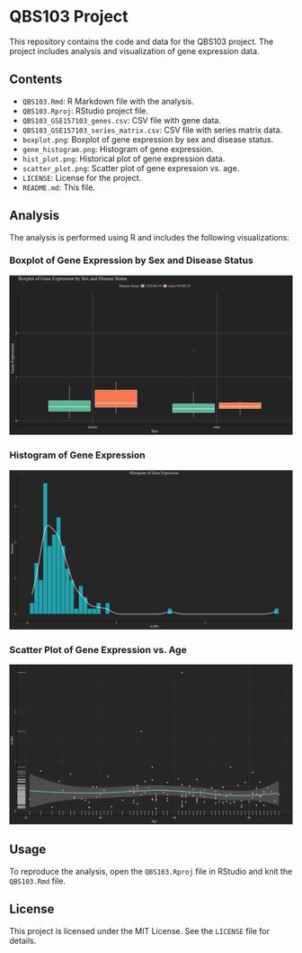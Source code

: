 # QBS103 Project

This repository contains the code and data for the QBS103 project. The project includes analysis and visualization of gene expression data.

## Contents

- `QBS103.Rmd`: R Markdown file with the analysis.
- `QBS103.Rproj`: RStudio project file.
- `QBS103_GSE157103_genes.csv`: CSV file with gene data.
- `QBS103_GSE157103_series_matrix.csv`: CSV file with series matrix data.
- `boxplot.png`: Boxplot of gene expression by sex and disease status.
- `gene_histogram.png`: Histogram of gene expression.
- `hist_plot.png`: Historical plot of gene expression data.
- `scatter_plot.png`: Scatter plot of gene expression vs. age.
- `LICENSE`: License for the project.
- `README.md`: This file.

## Analysis

The analysis is performed using R and includes the following visualizations:

### Boxplot of Gene Expression by Sex and Disease Status

![Boxplot](plots/boxplot.png)

### Histogram of Gene Expression

![Gene Histogram](plots/gene_histogram.png)

### Scatter Plot of Gene Expression vs. Age

![Scatter Plot](plots/scatter_plot.png)

## Usage

To reproduce the analysis, open the `QBS103.Rproj` file in RStudio and knit the `QBS103.Rmd` file.

## License

This project is licensed under the MIT License. See the `LICENSE` file for details.